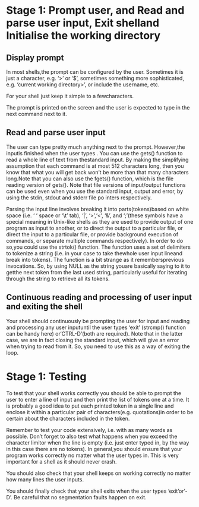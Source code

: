 # Stage 1: Prompt user, and Read and parse user input, Exit shelland Initialise the working directory

## Display prompt

In  most shells,the  prompt  can  be  configured  by  the  user.  Sometimes  it  is  just  a character,  e.g.  ‘>’  or  ‘$’,  sometimes  something  more  sophisticated,  e.g.  ‘current working directory>’, or include the username, etc. 

For your shell just keep it simple to a fewcharacters.

The prompt is printed on the screen and the user is expected to type in the next command next to it.

## Read and parse user input

The  user  can  type  pretty  much  anything  next  to  the  prompt.  However,the inputis finished when the user types <enter>. You can use the gets() function to read a whole line of text from thestandard input. By making the simplifying assumption that each command is at most 512 characters long, then  you know that what  you will get back won’t be more than that many characters long.Note that you can also use the fgets() function,  which  is  the  file  reading  version  of  gets().  Note  that  file  versions  of input/output functions can be used even when  you use the standard input, output and error, by using the stdin, stdout and stderr file po
inters respectively.

Parsing the input line involves breaking it into parts(tokens)based on white space (i.e. ‘  ‘ space or ‘\t’ tab), ‘|’, ‘>’,‘<’, ‘&’, and ‘;’(these symbols have a special meaning in Unix-like shells as they are used to provide output of one program as input to another, or to direct the output to a particular file, or direct the input to a particular file, or provide background execution of commands, or separate multiple commands respectively). In order to do so,you could use the strtok() function. The function uses a set of delimiters to tokenize a string (i.e. in your case to take thewhole user input lineand break into tokens). The function is a bit strange as it remembersprevious invocations. So, by using NULL as the string youare basically saying to it to getthe next token from the last used string, particularly useful for iterating through the string to retrieve all its tokens.

## Continuous reading and processing of user input and exiting the shell

Your  shell  should  continuously  be  prompting  the  user  for  input  and  reading  and processing  any  user inputuntil the user types ‘exit’ (strcmp()  function  can  be  handy here) or‘CTRL-D’(both  are  required).  Note  that  in  the  latter  case,  we  are  in  fact closing the standard input, which will give an error when trying to read from it. So, you need to use this as a way of exiting the loop.

# Stage 1: Testing

To test that your shell works correctly you should be able to prompt the user to enter a line of input and then print the list of tokens one at a time. It is probably a good idea to put each printed token in a single line and enclose it within a particular pair of characters(e.g. quotations)in order to be certain about the characters included in the token.

Remember to test your code extensively, i.e. with as many words as possible. Don’t forget to also test what happens when you exceed the character limitor when the line is empty (i.e. just enter typed in, by the way in this case there are no tokens). In general,you should ensure that your program works correctly no matter what the user types in. This is very important for a shell as it should never crash.

You should also check that your shell keeps on working correctly no matter how many lines the user inputs.

You should finally check that your shell exits when the user types ‘exit’or‘<ctrl>-D’.
Be careful that no segmentation faults happen on exit.